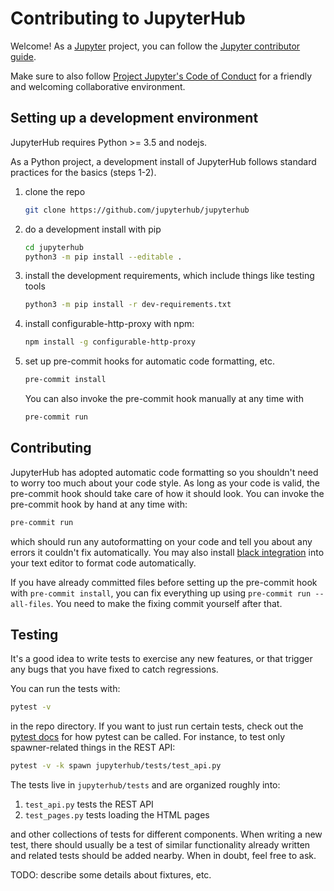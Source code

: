 # Contributing to JupyterHub

Welcome! As a [Jupyter](https://jupyter.org) project,
you can follow the [Jupyter contributor guide](https://jupyter.readthedocs.io/en/latest/contributor/content-contributor.html).

Make sure to also follow [Project Jupyter's Code of Conduct](https://github.com/jupyter/governance/blob/master/conduct/code_of_conduct.md)
for a friendly and welcoming collaborative environment.

## Setting up a development environment

JupyterHub requires Python >= 3.5 and nodejs.

As a Python project, a development install of JupyterHub follows standard practices for the basics (steps 1-2).


1. clone the repo
    ```bash
    git clone https://github.com/jupyterhub/jupyterhub
    ```
2. do a development install with pip

    ```bash
    cd jupyterhub
    python3 -m pip install --editable .
    ```
3. install the development requirements,
   which include things like testing tools

    ```bash
    python3 -m pip install -r dev-requirements.txt
    ```
4. install configurable-http-proxy with npm:

    ```bash
    npm install -g configurable-http-proxy
    ```
5. set up pre-commit hooks for automatic code formatting, etc.

    ```bash
    pre-commit install
    ```

    You can also invoke the pre-commit hook manually at any time with

    ```bash
    pre-commit run
    ```

## Contributing

JupyterHub has adopted automatic code formatting so you shouldn't
need to worry too much about your code style.
As long as your code is valid,
the pre-commit hook should take care of how it should look.
You can invoke the pre-commit hook by hand at any time with:

```bash
pre-commit run
```

which should run any autoformatting on your code
and tell you about any errors it couldn't fix automatically.
You may also install [black integration](https://github.com/ambv/black#editor-integration)
into your text editor to format code automatically.

If you have already committed files before setting up the pre-commit
hook with `pre-commit install`, you can fix everything up using
`pre-commit run --all-files`.  You need to make the fixing commit
yourself after that.

## Testing

It's a good idea to write tests to exercise any new features,
or that trigger any bugs that you have fixed to catch regressions.

You can run the tests with:

```bash
pytest -v
```

in the repo directory. If you want to just run certain tests,
check out the [pytest docs](https://pytest.readthedocs.io/en/latest/usage.html)
for how pytest can be called.
For instance, to test only spawner-related things in the REST API:

```bash
pytest -v -k spawn jupyterhub/tests/test_api.py
```

The tests live in `jupyterhub/tests` and are organized roughly into:

1. `test_api.py` tests the REST API
2. `test_pages.py` tests loading the HTML pages

and other collections of tests for different components.
When writing a new test, there should usually be a test of
similar functionality already written and related tests should
be added nearby.
When in doubt, feel free to ask.

TODO: describe some details about fixtures, etc.
